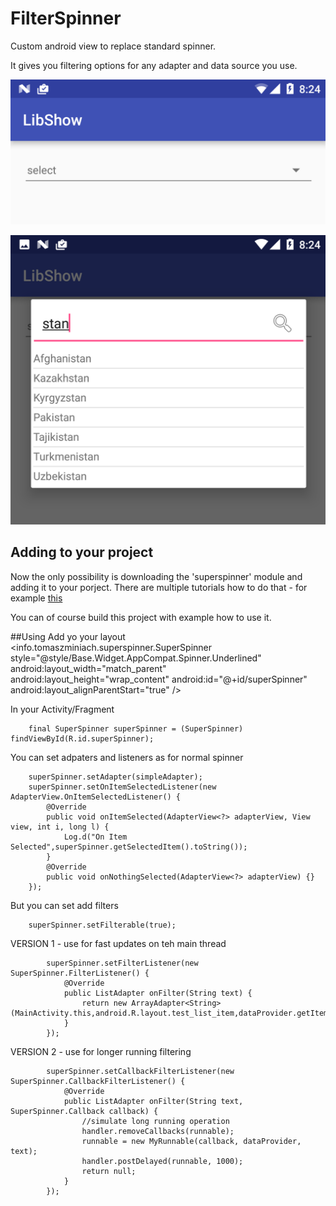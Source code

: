 # FilterSpinner
Custom android view to replace standard spinner. 

It gives you filtering options for any adapter and data source you use.

![Alt text](/img/spinner1.png?raw=true)

![Alt text](/img/spinner2.png?raw=true)

## Adding to your project
Now the only possibility is downloading the 'superspinner' module and adding it to your porject.
There are multiple tutorials how to do that - for example [this](http://www.truiton.com/2015/02/android-studio-add-library-project/)

You can of course build this project with example how to use it.

##Using
Add yo your layout
    <info.tomaszminiach.superspinner.SuperSpinner
        style="@style/Base.Widget.AppCompat.Spinner.Underlined"
        android:layout_width="match_parent"
        android:layout_height="wrap_content"
        android:id="@+id/superSpinner"
        android:layout_alignParentStart="true" />
        

In your Activity/Fragment

        final SuperSpinner superSpinner = (SuperSpinner) findViewById(R.id.superSpinner);
        
You can set adpaters and listeners as for normal spinner

        superSpinner.setAdapter(simpleAdapter);
        superSpinner.setOnItemSelectedListener(new AdapterView.OnItemSelectedListener() {
            @Override
            public void onItemSelected(AdapterView<?> adapterView, View view, int i, long l) {
                Log.d("On Item Selected",superSpinner.getSelectedItem().toString());
            }
            @Override
            public void onNothingSelected(AdapterView<?> adapterView) {}
        });
        
But you can set add filters

        superSpinner.setFilterable(true);

VERSION 1 - use for fast updates on teh main thread

            superSpinner.setFilterListener(new SuperSpinner.FilterListener() {
                @Override
                public ListAdapter onFilter(String text) {
                    return new ArrayAdapter<String>(MainActivity.this,android.R.layout.test_list_item,dataProvider.getItems(text));
                }
            });
            
VERSION 2 - use for longer running filtering

            superSpinner.setCallbackFilterListener(new SuperSpinner.CallbackFilterListener() {
                @Override
                public ListAdapter onFilter(String text, SuperSpinner.Callback callback) {
                    //simulate long running operation
                    handler.removeCallbacks(runnable);
                    runnable = new MyRunnable(callback, dataProvider, text);
                    handler.postDelayed(runnable, 1000);
                    return null;
                }
            });
